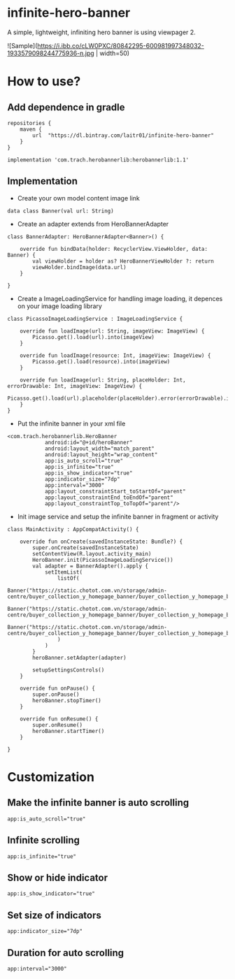 # infinite-hero-banner
A simple, lightweight, infiniting hero banner is using viewpager 2.

![Sample](https://i.ibb.co/cLW0PXC/80842295-600981997348032-1933579098244775936-n.jpg | width=50)

# How to use?

## Add dependence in gradle

```
repositories {
	maven {
		url  "https://dl.bintray.com/laitr01/infinite-hero-banner"
	}
}
```

```
implementation 'com.trach.herobannerlib:herobannerlib:1.1'
```

## Implementation

- Create your own model content image link

`data class Banner(val url: String)`

- Create an adapter extends from HeroBannerAdapter

```
class BannerAdapter: HeroBannerAdapter<Banner>() {

    override fun bindData(holder: RecyclerView.ViewHolder, data: Banner) {
        val viewHolder = holder as? HeroBannerViewHolder ?: return
        viewHolder.bindImage(data.url)
    }

}
```

- Create a ImageLoadingService for handling image loading, it depences on your image loading library

```
class PicassoImageLoadingService : ImageLoadingService {

    override fun loadImage(url: String, imageView: ImageView) {
        Picasso.get().load(url).into(imageView)
    }

    override fun loadImage(resource: Int, imageView: ImageView) {
        Picasso.get().load(resource).into(imageView)
    }

    override fun loadImage(url: String, placeHolder: Int, errorDrawable: Int, imageView: ImageView) {
        Picasso.get().load(url).placeholder(placeHolder).error(errorDrawable).into(imageView)
    }
}
```

- Put the infinite banner in your xml file

```
<com.trach.herobannerlib.HeroBanner
            android:id="@+id/heroBanner"
            android:layout_width="match_parent"
            android:layout_height="wrap_content"
            app:is_auto_scroll="true"
            app:is_infinite="true"
            app:is_show_indicator="true"
            app:indicator_size="7dp"
            app:interval="3000"
            app:layout_constraintStart_toStartOf="parent"
            app:layout_constraintEnd_toEndOf="parent"
            app:layout_constraintTop_toTopOf="parent"/>
```

- Init image service and setup the infinite banner in fragment or activity

```
class MainActivity : AppCompatActivity() {

    override fun onCreate(savedInstanceState: Bundle?) {
        super.onCreate(savedInstanceState)
        setContentView(R.layout.activity_main)
        HeroBanner.init(PicassoImageLoadingService())
        val adapter = BannerAdapter().apply {
            setItemList(
                listOf(
                    Banner("https://static.chotot.com.vn/storage/admin-centre/buyer_collection_y_homepage_banner/buyer_collection_y_homepage_banner_1577353107451.jpg"),
                    Banner("https://static.chotot.com.vn/storage/admin-centre/buyer_collection_y_homepage_banner/buyer_collection_y_homepage_banner_1577355774976.jpg"),
                    Banner("https://static.chotot.com.vn/storage/admin-centre/buyer_collection_y_homepage_banner/buyer_collection_y_homepage_banner_1577353202973.jpg")
                )
            )
        }
        heroBanner.setAdapter(adapter)

        setupSettingsControls()
    }

    override fun onPause() {
        super.onPause()
        heroBanner.stopTimer()
    }

    override fun onResume() {
        super.onResume()
        heroBanner.startTimer()
    }
    
}
```

# Customization

## Make the infinite banner is auto scrolling

`app:is_auto_scroll="true"`

## Infinite scrolling

`app:is_infinite="true"`

## Show or hide indicator

`app:is_show_indicator="true"`
     
## Set size of indicators

`app:indicator_size="7dp"`
   
## Duration for auto scrolling

`app:interval="3000"`
